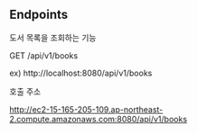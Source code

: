 ## Endpoints

도서 목록을 조회하는 기능

GET /api/v1/books

ex) http://localhost:8080/api/v1/books

호출 주소

http://ec2-15-165-205-109.ap-northeast-2.compute.amazonaws.com:8080/api/v1/books
